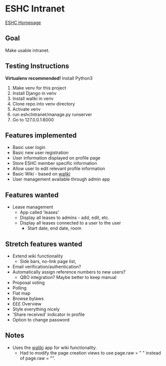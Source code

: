 # ESHC Intranet
[ESHC Homepage](http://edinburghcoop.wordpress.com/)

## Goal
Make usable intranet.

## Testing Instructions
**Virtualenv recommended!**
Install Python3
1. Make venv for this project
2. Install Django in venv
3. Install waliki in venv
4. Clone repo into venv directory
5. Activate venv
6. run eshcIntranet/manage.py runserver
7. Go to 127.0.0.1:8000

## Features implemented
* Basic user login
* Basic new user registration
* User information displayed on profile page
* Store ESHC member specific information
* Allow user to edit relevant profile information
* Basic Wiki - based on [waliki](https://github.com/mgaitan/waliki)
* User management available through admin app

## Features wanted
* Lease management
  * App called 'leases'
  * Display all leases to admins - add, edit, etc.
  * Display all leases connected to a user to the user
    * Start date, end date, room

## Stretch features wanted
* Extend wiki functionality
  * Side bars, no-link page list,
* Email verification/authentication?
* Automatically assign reference numbers to new users?
  * QBO integration? Maybe better to keep manual
* Proposal voting
* Polling
* Flat map
* Browse bylaws
* £££ Overview
* Style everything nicely
* 'Share received' indicator in profile
* Option to change password

## Notes
* Uses the [waliki](https://github.com/mgaitan/waliki) app for wiki functionality. 
  * Had to modify the page creation views to use page.raw = " " instead of page.raw = "".
